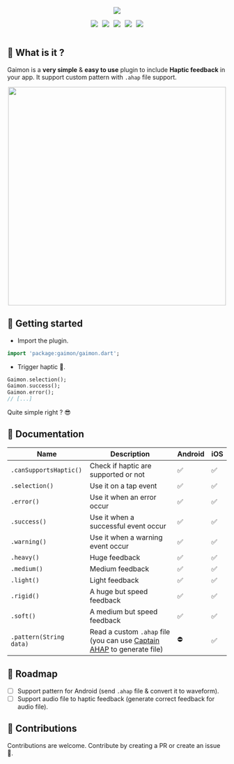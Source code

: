 <p align="center">
  <img src="https://github.com/istornz/gaimon/blob/main/.github/images/gaimon.jpg?raw=true" />
</p>

<div align="center" style="display: flex;align-items: center;justify-content: center;">
  <a href="https://pub.dev/packages/gaimon"><img src="https://img.shields.io/pub/points/gaimon?style=for-the-badge" style="margin-right: 10px" /></a>
  <a href="https://pub.dev/packages/gaimon"><img src="https://img.shields.io/pub/likes/gaimon?style=for-the-badge" style="margin-right: 10px" /></a>
  <a href="https://pub.dev/packages/gaimon"><img src="https://img.shields.io/pub/popularity/gaimon?style=for-the-badge" style="margin-right: 10px" /></a>
  <a href="https://pub.dev/packages/gaimon"><img src="https://img.shields.io/pub/v/gaimon?style=for-the-badge" style="margin-right: 10px" /></a>
  <a href="https://github.com/istornz/gaimon"><img src="https://img.shields.io/github/stars/istornz/gaimon?style=for-the-badge" /></a>
</div>
<br />

## 🧐 What is it ?

Gaimon is a **very simple** & **easy to use** plugin to include **Haptic feedback** in your app. It support custom pattern with ```.ahap``` file support.
<br />

<p align="center">
  <img style="height: 500px; max-height: 500px" src="https://raw.githubusercontent.com/istornz/gaimon/main/.github/images/preview.jpg" />
</p>

## 👻 Getting started

- Import the plugin.

```dart
import 'package:gaimon/gaimon.dart';
```

- Trigger haptic 📳.

```dart
Gaimon.selection();
Gaimon.success();
Gaimon.error();
// [...]
```

Quite simple right ? 😎

## 📘 Documentation

| Name | Description | Android  | iOS |
| ---- | ----------- | -------- | --- |
| ```.canSupportsHaptic()``` | Check if haptic are supported or not | ✅ | ✅ |
| ```.selection()``` | Use it on a tap event | ✅ | ✅ |
| ```.error()``` | Use it when an error occur | ✅ | ✅ |
| ```.success()``` | Use it when a successful event occur | ✅ | ✅ |
| ```.warning()``` | Use it when a warning event occur | ✅ | ✅ |
| ```.heavy()``` | Huge feedback | ✅ | ✅ |
| ```.medium()``` | Medium feedback | ✅ | ✅ |
| ```.light()``` | Light feedback | ✅ | ✅ |
| ```.rigid()``` | A huge but speed feedback | ✅ | ✅ |
| ```.soft()``` | A medium but speed feedback | ✅ | ✅ |
| ```.pattern(String data)``` | Read a custom ```.ahap``` file (you can use [Captain AHAP](https://ahap.fancypixel.it/) to generate file) | ⛔️  | ✅ |

## 🎯 Roadmap

- [ ] Support pattern for Android (send ```.ahap``` file & convert it to waveform).
- [ ] Support audio file to haptic feedback (generate correct feedback for audio file).

## 👥 Contributions

Contributions are welcome. Contribute by creating a PR or create an issue 🎉.